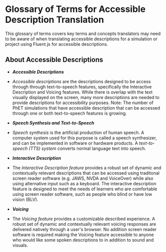 # Glossary of Terms for Accessible Description Translation

This glossary of terms covers key terms and concepts translators may need to be aware of when translating accessible descriptions for a simulation or project using Fluent.js for accessible descriptions.

## About Accessible Descriptions
- ***Accessible Descriptions***
 - *Accessible descriptions* are the descriptions designed to be access through through text-to-speech features, specifically the Interactive Description and Voicing features.  While there is overlap with the text visually displayed on the screen, many more descriptions are needed to provide descriptions for accessibility purposes. Note: The number of PhET simulations that have accessible description that can be accessed through one or both text-to-speech features is growing.

- ***Speech Synthesis and Text-to-Speech***
 - *Speech synthesis* is the artificial production of human speech. A computer system used for this purpose is called a speech synthesizer, and can be implemented in software or hardware products. A *text-to-speech (TTS) system* converts normal language text into speech.

- ***Interactive Description***
 - The *Interactive Description feature* provides a robust set of dynamic and contextually relevant descriptions that can be accessed using traditonal screen reader software (e.g. JAWS, NVDA and VoiceOver) while also using alternative input such as a keyboard. The interactive description feature is designed to meet the needs of learners who are comfortable using screen reader software, such as people who blind or have low vision (BLV).

- ***Voicing***
 - The *Voicing feature* provides a customizable described experience. A robust set of dynamic and contextually relevant voicing responses are delivered natively through a user's browser. No addition screen reader software is required making the Voicing feature accessible to anyone who would like some spoken descriptions to in addition to sound and visuals.
